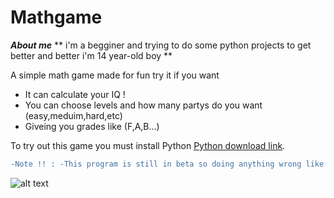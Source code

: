 # Mathgame

***About me***
**
i'm a begginer and trying to do some python projects to get better and better i'm 14 year-old boy
**

A simple math game made for fun try it if you want
* It can calculate your IQ !
* You can choose levels and how many partys do you want (easy,meduim,hard,etc)
* Giveing you grades like (F,A,B...)


To try out this game you must install Python [Python download link](https://www.python.org/downloads/).

```diff
-Note !! : -This program is still in beta so doing anything wrong like typing a string in party chossing will cast a error
```

![alt text](https://st2.depositphotos.com/5312214/9917/i/950/depositphotos_99176664-stock-photo-thanks-a-lot-adhesive-label.jpg)
